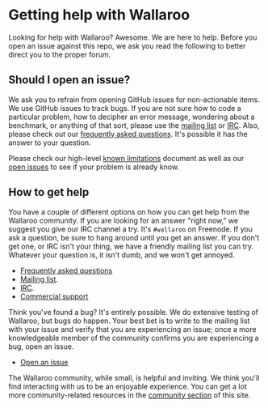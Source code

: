 # Getting help with Wallaroo

Looking for help with Wallaroo? Awesome. We are here to help. Before you open an issue against this repo, we ask you read the following to better direct you to the proper forum.

## Should I open an issue?

We ask you to refrain from opening GitHub issues for non-actionable items. We use GitHub issues to track bugs. If you are not sure how to code a particular problem, how to decipher an error message, wondering about a benchmark, or anything of that sort, please use the [mailing list][mailing list] or [IRC][IRC]. Also, please check out our [frequently asked questions][FAQ]. It's possible it has the answer to your question.

Please check our high-level [known limitations][known limitations] document as well as our [open issues][open issues] to see if your problem is already know.

## How to get help

You have a couple of different options on how you can get help from the Wallaroo community. If you are looking for an answer "right now," we suggest you give our IRC channel a try. It's `#wallaroo` on Freenode. If you ask a question, be sure to hang around until you get an answer. If you don't get one, or IRC isn't your thing, we have a friendly mailing list you can try. Whatever your question is, it isn't dumb, and we won't get annoyed.

* [Frequently asked questions][FAQ]
* [Mailing list][mailing list].
* [IRC][IRC].
* [Commercial support][commercial support]

Think you've found a bug? It's entirely possible. We do extensive testing of Wallaroo, but bugs do happen. Your best bet is to write to the mailing list with your issue and verify that you are experiencing an issue; once a more knowledgeable member of the community confirms you are experiencing a bug, open an issue.

* [Open an issue][issues]

The Wallaroo community, while small, is helpful and inviting. We think you'll find interacting with us to be an enjoyable experience. You can get a lot more community-related resources in the [community section][website community section] of this site.

[mailing list]: https://groups.io/g/wallaroo
[FAQ]: https://www.wallaroolabs.com/faq
[IRC]: https://webchat.freenode.net/?channels=#wallaroo
[commercial support]: mailto:hello@wallaroolabs.com
[issues]: https://github.com/WallarooLabs/wallaroo/issues
[website community section]: http://www.wallaroolabs.com/community
[known limitations]: LIMITATIONS.md
[open issues]: https://github.com/wallaroolabs/wallaroo/issues
